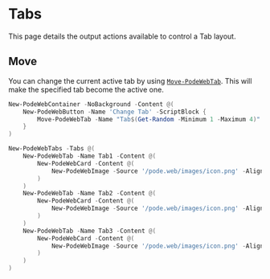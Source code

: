 # Tabs

This page details the output actions available to control a Tab layout.

## Move

You can change the current active tab by using [`Move-PodeWebTab`](../../../Functions/Outputs/Move-PodeWebTab). This will make the specified tab become the active one.

```powershell
New-PodeWebContainer -NoBackground -Content @(
    New-PodeWebButton -Name 'Change Tab' -ScriptBlock {
        Move-PodeWebTab -Name "Tab$(Get-Random -Minimum 1 -Maximum 4)"
    }
)

New-PodeWebTabs -Tabs @(
    New-PodeWebTab -Name Tab1 -Content @(
        New-PodeWebCard -Content @(
            New-PodeWebImage -Source '/pode.web/images/icon.png' -Alignment Center
        )
    )
    New-PodeWebTab -Name Tab2 -Content @(
        New-PodeWebCard -Content @(
            New-PodeWebImage -Source '/pode.web/images/icon.png' -Alignment Center
        )
    )
    New-PodeWebTab -Name Tab3 -Content @(
        New-PodeWebCard -Content @(
            New-PodeWebImage -Source '/pode.web/images/icon.png' -Alignment Center
        )
    )
)
```
